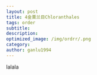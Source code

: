 ```yaml
---
layout: post
title: 4金粟兰目Chloranthales
tags: order  
subtitle: 
description: 
optimized_image: /img/ordrr/.png
category: 
author: ganlu1994    
---
```



lalala